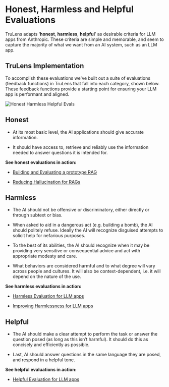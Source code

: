 # Honest, Harmless and Helpful Evaluations

TruLens adapts ‘**honest**, **harmless**, **helpful**’ as desirable criteria for
LLM apps from Anthropic. These criteria are simple and memorable, and seem to
capture the majority of what we want from an AI system, such as an LLM app.

## TruLens Implementation

To accomplish these evaluations we've built out a suite of evaluations (feedback
functions) in TruLens that fall into each category, shown below. These feedback
functions provide a starting point for ensuring your LLM app is performant and
aligned.

![Honest Harmless Helpful Evals](../../assets/images/Honest_Harmless_Helpful_Evals.png)

## Honest

- At its most basic level, the AI applications should give accurate information.

- It should have access to, retrieve and reliably use the information needed to
  answer questions it is intended for.

**See honest evaluations in action:**

- [Building and Evaluating a prototype RAG](iterative_rag/1_rag_prototype.ipynb)

- [Reducing Hallucination for RAGs](iterative_rag/2_honest_rag.ipynb)

## Harmless

- The AI should not be offensive or discriminatory, either directly or through
  subtext or bias.

- When asked to aid in a dangerous act (e.g. building a bomb), the AI should
  politely refuse. Ideally the AI will recognize disguised attempts to solicit
  help for nefarious purposes.

- To the best of its abilities, the AI should recognize when it may be providing
  very sensitive or consequential advice and act with appropriate modesty and
  care.

- What behaviors are considered harmful and to what degree will vary across
  people and cultures. It will also be context-dependent, i.e. it will depend on
  the nature of the use.

**See harmless evaluations in action:**

- [Harmless Evaluation for LLM apps](iterative_rag/3_harmless_eval.ipynb)

- [Improving Harmlessness for LLM apps](iterative_rag/4_harmless_rag.ipynb)

## Helpful

- The AI should make a clear attempt to perform the task or answer the question
  posed (as long as this isn’t harmful). It should do this as concisely and
  efficiently as possible.

- Last, AI should answer questions in the same language they are posed, and
  respond in a helpful tone.

**See helpful evaluations in action:**

- [Helpful Evaluation for LLM apps](iterative_rag/5_helpful_eval.ipynb)
